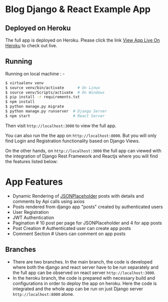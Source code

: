 # Blog Django & React Example App

## Deployed on Heroku

The full app is deployed on Heroku. Please click the link [View App Live On Heroku](https://example-blog-grayspace-djreact.herokuapp.com/) to check out live.

## Running

Running on local machine : -

```sh
$ virtualenv venv
$ source venv/bin/activate      # On Linux
$ source venv/Scripts/activate  # On Windows
$ pip install -r requirements.txt
$ npm install
$ python manage.py migrate
$ python manage.py runserver  # Django Server
$ npm start                   # React Server
```

Then visit `http://localhost:3000` to view the full app.

You can also run the the app on `http://localhost:8000`. But you will only find Login and Registration functionality based on Django Views. 

On the other hands, on `http://localhost:3000` the full app can viewed with the integration of Django Rest Framework and Reactjs where you will find the features listed below:

# App Features

+ Dynamic Rendering of [JSONPlaceholder](https://jsonplaceholder.typicode.com/) posts with details and comments by Api calls using axios
+ Posts rendered from django app "posts" created by authenticated users
+ User Registration
+ JWT Authentication
+ Pagination  # 10 post per page for JSONPlaceholder and 4 for app posts
+ Post Creation # Authenticated user can create app posts
+ Comment Section # Users can comment on app posts

## Branches
+ There are two branches. In the main branch, the code is developed where both the django and react server have to be run separately and the full app can be observed on react server `http://localhost:3000`.
+ In the heroku branch, the code is prepared with necessary build and configurations in order to deploy the app on heroku. Here the code is integrated and the whole app can be run on just Django server `http://localhost:8000` alone.

